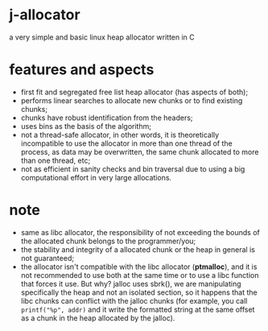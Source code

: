 # j-allocator
a very simple and basic linux heap allocator written in C

# features and aspects
- first fit and segregated free list heap allocator (has aspects of both);
- performs linear searches to allocate new chunks or to find existing chunks;
- chunks have robust identification from the headers;
- uses bins as the basis of the algorithm;
- not a thread-safe allocator, in other words, it is theoretically incompatible to use the allocator in more than one thread of the process, as data may be overwritten, the same chunk allocated to more than one thread, etc;
- not as efficient in sanity checks and bin traversal due to using a big computational effort in very large allocations.

# note
- same as libc allocator, the responsibility of not exceeding the bounds of the allocated chunk belongs to the programmer/you;
- the stability and integrity of a allocated chunk or the heap in general is not guaranteed;
- the allocator isn't compatible with the libc allocator (__ptmalloc__), and it is not recommended to use both at the same time or to use a libc function that forces it use. But why? jalloc uses sbrk(), we are manipulating specifically the heap and not an isolated section, so it happens that the libc chunks can conflict with the jalloc chunks (for example, you call `printf("%p", addr)` and it write the formatted string at the same offset as a chunk in the heap allocated by the jalloc).
